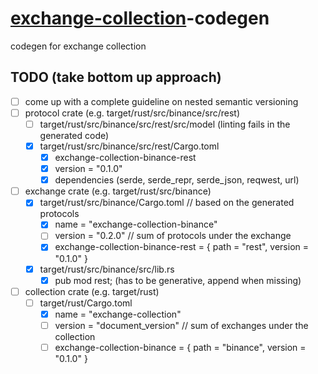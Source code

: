 # [exchange-collection](../README.md)-codegen
codegen for exchange collection

## TODO (take bottom up approach)
- [ ] come up with a complete guideline on nested semantic versioning
- [ ] protocol crate (e.g.  target/rust/src/binance/src/rest)
  - [ ] target/rust/src/binance/src/rest/src/model (linting fails in the generated code)
  - [x] target/rust/src/binance/src/rest/Cargo.toml
    - [x] exchange-collection-binance-rest
    - [x] version = "0.1.0"
    - [x] dependencies (serde, serde_repr, serde_json, reqwest, url)
- [ ] exchange crate (e.g. target/rust/src/binance)
  - [x] target/rust/src/binance/Cargo.toml // based on the generated protocols
    - [x] name = "exchange-collection-binance"
    - [ ] version = "0.2.0" // sum of protocols under the exchange
    - [x] exchange-collection-binance-rest = { path = "rest", version = "0.1.0" }
  - [x] target/rust/src/binance/src/lib.rs
    - [x] pub mod rest; (has to be generative, append when missing)
- [ ] collection crate (e.g. target/rust)
  - [ ] target/rust/Cargo.toml
    - [x] name = "exchange-collection"
    - [ ] version = "document_version" // sum of exchanges under the collection
    - [ ] exchange-collection-binance = { path = "binance", version = "0.1.0" }
